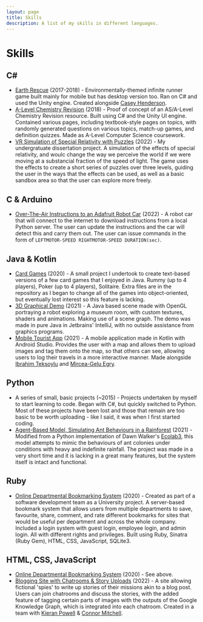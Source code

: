 ```yaml
---
layout: page
title: Skills
description: A list of my skills in different languages.
---
```


# Skills

## C#
- [Earth Rescue](https://github.com/caseyhenderson/EarthRescue) (2017-2018) - Environmentally-themed infinite runner game built mainly for mobile but has desktop version too. Ran on C# and used the Unity engine. Created alongside [Casey Henderson](https://caseyhenderson.github.io/).
- [A-Level Chemistry Revision](https://github.com/Cameron-Leech-Thomson/A-Level-Chem_Resource) (2018) - Proof of concept of an AS/A-Level Chemistry Revision resource. Built using C# and the Unity UI engine. Contained various pages, including textbook-style pages on topics, with randomly generated questions on various topics, match-up games, and definition quizzes. Made as A-Level Computer Science coursework.
- [VR Simulation of Special Relativity with Puzzles](https://github.com/Cameron-Leech-Thomson/dissertation-project) (2022) - My undergratuate dissertation project. A simulation of the effects of special relativity, and woulc change the way we perceive the world if we were moving at a substancial fraction of the speed of light. The game uses the effects to create a short series of puzzles over three levels, guiding the user in the ways that the effects can be used, as well as a basic sandbox area so that the user can explore more freely.

## C & Arduino
- [Over-The-Air Instructions to an Adafruit Robot Car](https://gitlab.com/acc19cl/com3505-student-2022/-/tree/main/LA2) (2022) - A robot car that will connect to the internet to download instructions from a local Python server. The user can update the instructions and the car will detect this and carry them out. The user can issue commands in the form of `LEFTMOTOR-SPEED RIGHTMOTOR-SPEED DURATION(sec)`.

## Java & Kotlin
- [Card Games](https://github.com/Cameron-Leech-Thomson/card_games) (2020) - A small project I undertook to create text-based versions of a few card games that I enjoyed in Java. Rummy (up to 4 players), Poker (up to 4 players), Solitaire. Extra files are in the repository as I began to change all of the games into object-oriented, but eventually lost interest so this feature is lacking.
- [3D Graphical Demo](https://github.com/Cameron-Leech-Thomson/com3503_assignment) (2021) - A Java based scene made with OpenGL portraying a robot exploring a museum room, with custom textures, shaders and animations. Making use of a scene graph. The demo was made in pure Java in Jetbrains' IntelliJ, with no outside assistance from graphics programs.
- [Mobile Tourist App](https://github.com/Cameron-Leech-Thomson/COM31007_Group_Assignment) (2021) - A mobile application made in Kotlin with Android Studio. Provides the user with a map and allows them to upload images and tag them onto the map, so that others can see, allowing users to log their travels in a more interactive manner. Made alongside [Ibrahim Teksoylu](https://github.com/aca19it) and [Mircea-Gelu Egry](https://github.com/MirceaEgry).

## Python
- A series of small, basic projects (~2015) - Projects undertaken by myself to start learning to code. Began with C#, but quickly switched to Python. Most of these projects have been lost and those that remain are too basic to be worth uploading - like I said, it was when I first started coding.
- [Agent-Based Model, Simulating Ant Behaviours in a Rainforest](https://github.com/aung9htet/com3001_project) (2021) - Modified from a Python implementation of Dawn Walker's [Ecolab3](https://github.com/lionfish0/ecolab3), this model attempts to mimic the behaviours of ant colonies under conditions with heavy and indefinite rainfall. The project was made in a very short time and it is lacking in a great many features, but the system itself is intact and functional. 

## Ruby
- [Online Departmental Bookmarking System](https://github.com/Cameron-Leech-Thomson/Bookmark_System) (2020) - Created as part of a software development team as a University project. A server-based bookmark system that allows users from multiple departments to save, favourite, share, comment, and rate different bookmarks for sites that would be useful per department and across the whole company. Included a login system with guest login, employee login, and admin login. All with different rights and privileges. Built using Ruby, Sinatra (Ruby Gem), HTML, CSS, JavaScript, SQLite3. 

## HTML, CSS, JavaScript
- [Online Departmental Bookmarking System](https://github.com/Cameron-Leech-Thomson/Bookmark_System) (2020) - See above.
- [Blogging Site with Chatrooms & Story Uploads](https://github.com/Cameron-Leech-Thomson/com3504-group-project) (2022) - A site allowing fictional 'spies' to write up stories of their missions akin to a blog post. Users can join chatrooms and discuss the stories, with the added feature of tagging certain parts of images with the outputs of the Google Knowledge Graph, which is integrated into each chatroom. Created in a team with [Kieran Powell](https://github.com/Kappeh) & [Connor Mitchell](https://github.com/ConnorMitchell).
